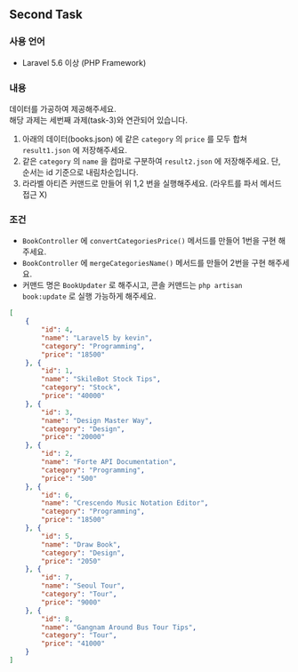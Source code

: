 ## Second Task

### 사용 언어
- Laravel 5.6 이상 (PHP Framework)

### 내용
데이터를 가공하여 제공해주세요.
<br>
해당 과제는 세번째 과제(task-3)와 연관되어 있습니다.
<br>
1. 아래의 데이터(books.json) 에 같은 `category` 의 `price` 를 모두 합쳐 `result1.json` 에 저장해주세요.
2. 같은 `category` 의 `name` 을 컴마로 구분하여 `result2.json` 에 저장해주세요. 단, 순서는 id 기준으로 내림차순입니다.
3. 라라벨 아티즌 커맨드로 만들어 위 1,2 번을 실행해주세요. (라우트를 파서 메서드 접근 X)

### 조건
- `BookController` 에 `convertCategoriesPrice()` 메서드를 만들어 1번을 구현 해주세요.
- `BookController` 에 `mergeCategoriesName()` 메서드를 만들어 2번을 구현 해주세요.
- 커맨드 명은 `BookUpdater` 로 해주시고, 콘솔 커맨드는 `php artisan book:update` 로 실행 가능하게 해주세요.

```json
[
    {
        "id": 4,
        "name": "Laravel5 by kevin",
        "category": "Programming",
        "price": "18500"
    }, {
        "id": 1,
        "name": "SkileBot Stock Tips",
        "category": "Stock",
        "price": "40000"
    }, {
        "id": 3,
        "name": "Design Master Way",
        "category": "Design",
        "price": "20000"
    }, {
        "id": 2,
        "name": "Forte API Documentation",
        "category": "Programming",
        "price": "500"
    }, {
        "id": 6,
        "name": "Crescendo Music Notation Editor",
        "category": "Programming",
        "price": "18500"
    }, {
        "id": 5,
        "name": "Draw Book",
        "category": "Design",
        "price": "2050"
    }, {
        "id": 7,
        "name": "Seoul Tour",
        "category": "Tour",
        "price": "9000"
    }, {
        "id": 8,
        "name": "Gangnam Around Bus Tour Tips",
        "category": "Tour",
        "price": "41000"
    }
]
```